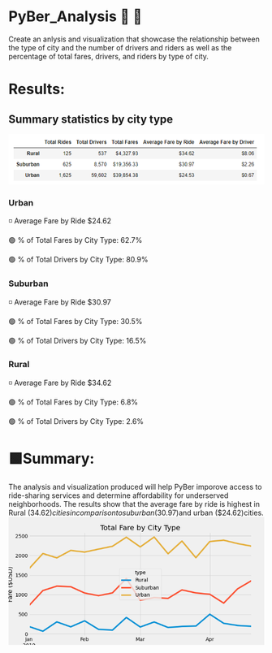# PyBer_Analysis 🚙 🚗

Create an anlysis and visualization that showcase the relationship between the type of city and the number of drivers and riders as well as the percentage of total fares, drivers, and riders by type of city.

# **Results:**

## Summary statistics by city type

![](Analysis/DataFrameSummary.png)

### Urban

◽ Average Fare by Ride $24.62

🟢 % of Total Fares by City Type: 62.7%

🟢 % of Total Drivers by City Type: 80.9% 


### Suburban

◽ Average Fare by Ride $30.97

🟢 % of Total Fares by City Type: 30.5% 

🟢 % of Total Drivers by City Type: 16.5% 


### Rural
    
◽ Average Fare by Ride $34.62
    
🟢 % of Total Fares by City Type: 6.8% 

🟢 % of Total Drivers by City Type: 2.6% 


# 🟩Summary: 

The analysis and visualization produced will help PyBer imporove access to ride-sharing services and determine affordability for underserved neighborhoods. The results show that the average fare by ride is highest in Rural ($34.62) cities in comparison to suburban ($30.97)and urban ($24.62)cities.  
![](Analysis/PyBer_fare_summary.png)
